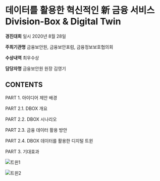 # 데이터를 활용한 혁신적인 新 금융 서비스 Division-Box & Digital Twin

**경진대회** 일시 2020년 8월 28일

**주최기관명** 금융보안원, 금융보안포럼, 금융정보보호협의회

**수상내역** 최우수상

**담당자명** 금융보안원 원장 김영기

## CONTENTS
PART 1. 아이디어 제안 배경

PART 2.1. DBOX 개요

PART 2.2. DBOX 시나리오

PART 2.3. 금융 데이터 활용 방안

PART 2.4. DBOX 데이터를 활용한 디지털 트윈

PART 3. 기대효과



![트윈1](https://user-images.githubusercontent.com/45071833/102363656-f46aa080-3ff8-11eb-99a7-2b5bd3748ab3.JPG)

![트윈2](https://user-images.githubusercontent.com/45071833/102363874-3693e200-3ff9-11eb-88c0-85d049b0a2dd.JPG)
